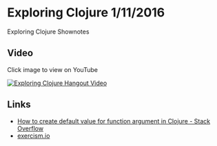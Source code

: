# Exploring Clojure 1/11/2016
Exploring Clojure Shownotes

## Video
Click image to view on YouTube

[![Exploring Clojure Hangout Video](http://img.youtube.com/vi/qVDR4U8dPnc/0.jpg)](http://www.youtube.com/watch?v=qVDR4U8dPnc)


## Links

* [How to create default value for function argument in Clojure - Stack Overflow](http://stackoverflow.com/questions/3208347/how-to-create-default-value-for-function-argument-in-clojure)
* [exercism.io](http://exercism.io/)

